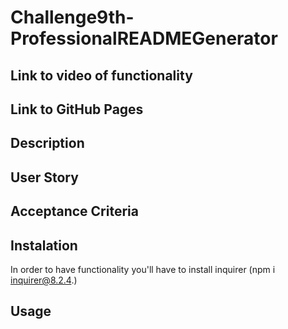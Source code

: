 # Challenge9th-ProfessionalREADMEGenerator

## Link to  video of functionality 

## Link to GitHub Pages 
## Description 
## User Story 
## Acceptance Criteria 
## Instalation 
In order to have functionality you'll have to install inquirer (npm i inquirer@8.2.4.)

## Usage